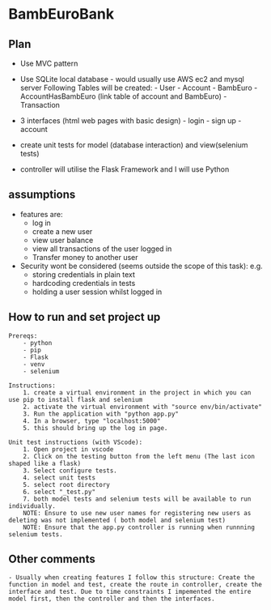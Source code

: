# BambEuroBank 

## Plan

- Use MVC pattern
- Use SQLite local database - would usually use AWS ec2 and mysql server
    Following Tables will be created:
        - User
        - Account
        - BambEuro
        - AccountHasBambEuro (link table of account and BambEuro)
        - Transaction
        
- 3 interfaces (html web pages with basic design) - login - sign up - account
- create unit tests for model (database interaction) and view(selenium tests)
- controller will utilise the Flask Framework and I will use Python

## assumptions 
- features are:
    - log in
    - create a new user
    - view user balance
    - view all transactions of the user logged in
    - Transfer money to another user
- Security wont be considered (seems outside the scope of this task):
    e.g. 
    - storing credentials in plain text
    - hardcoding credentials in tests
    - holding a user session whilst logged in

## How to run and set project up
    Prereqs:
        - python
        - pip
        - Flask
        - venv
        - selenium
        
    Instructions:
        1. create a virtual environment in the project in which you can use pip to install flask and selenium
        2. activate the virtual environment with "source env/bin/activate"
        3. Run the application with "python app.py"
        4. In a browser, type "localhost:5000"
        5. this should bring up the log in page.
        
    Unit test instructions (with VScode):
        1. Open project in vscode
        2. Click on the testing button from the left menu (The last icon shaped like a flask)
        3. Select configure tests.
        4. select unit tests
        5. select root directory
        6. select "_test.py"
        7. both model tests and selenium tests will be available to run individually.
        NOTE: Ensure to use new user names for registering new users as deleting was not implemented ( both model and selenium test)
        NOTE: Ensure that the app.py controller is running when runnning selenium tests.
## Other comments

    - Usually when creating features I follow this structure: Create the function in model and test, create the route in controller, create the interface and test. Due to time constraints I impemented the entire model first, then the controller and then the interfaces.
    



